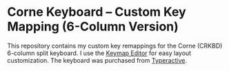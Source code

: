 # Corne Keyboard – Custom Key Mapping (6-Column Version)

This repository contains my custom key remappings for the Corne (CRKBD) 6-column split keyboard.
I use the [Keymap Editor](https://nickcoutsos.github.io/keymap-editor/) for easy layout customization.
The keyboard was purchased from [Typeractive](https://typeractive.xyz/pages/build/corne_choc).
